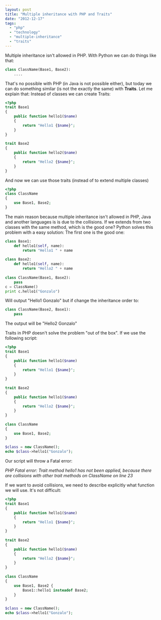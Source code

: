 ```yaml
---
layout: post
title: "Multiple inheritance with PHP and Traits"
date: "2012-12-17"
tags: 
  - "php"
  - "technology"
  - "multiple-inheritance"
  - "traits"
---
```


Multiple inheritance isn't allowed in PHP. With Python we can do things like that:

```python
class ClassName(Base1, Base2):
    ....
```

That's no possible with PHP (in Java is not possible either), but today we can do something similar (is not the exactly the same) with **Traits**. Let me explain that: Instead of classes we can create Traits:

```php
<?php
trait Base1
{
    public function hello1($name)
    {
        return "Hello1 {$name}";
    }
} 
 
trait Base2
{
    public function hello2($name)
    {
        return "Hello2 {$name}";
    }
} 
```

And now we can use those traits (instead of to extend multiple classes)

```php
<?php
class ClassName
{
    use Base1, Base2;
} 
```

The main reason because multiple inheritance isn't allowed in PHP, Java and another languages is is due to the collisions. If we extends from two classes with the same method, which is the good one? Python solves this problem with a easy solution: The first one is the good one:

```python
class Base1:
    def hello1(self, name):
        return "Hello1 " + name
 
class Base2:
    def hello1(self, name):
        return "Hello2 " + name
 
class ClassName(Base1, Base2):
    pass
c = ClassName()
print c.hello1("Gonzalo")
```

Will output "Hello1 Gonzalo" but if change the inheritance order to:

```python
class ClassName(Base2, Base1):
    pass
```

The output will be "Hello2 Gonzalo"

Traits in PHP doesn't solve the problem "out of the box". If we use the following script:

```php
<?php
trait Base1
{
    public function hello1($name)
    {
        return "Hello1 {$name}";
    }
}
 
trait Base2
{
    public function hello1($name)
    {
        return "Hello2 {$name}";
    }
}
 
class ClassName
{
    use Base1, Base2;
}
 
$class = new ClassName();
echo $class->hello1("Gonzalo");
```

Our script will throw a Fatal error:

_PHP Fatal error: Trait method hello1 has not been applied, because there are collisions with other trait methods on ClassName on line 23_

If we want to avoid collisions, we need to describe explicitly what function we will use. It's not difficult:

```php
<?php
trait Base1
{
    public function hello1($name)
    {
        return "Hello1 {$name}";
    }
}
 
trait Base2
{
    public function hello1($name)
    {
        return "Hello2 {$name}";
    }
}
 
class ClassName
{
    use Base1, Base2 {
        Base1::hello1 insteadof Base2;
    }
}
 
$class = new ClassName();
echo $class->hello1("Gonzalo");
```
